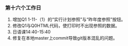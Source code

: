 ### 第十六个工作日
1. 增加Q1 1-11-（1）的“实行计划参照”与“昨年度参照”按钮。
2. 修改Q1与Q0HTML代码，使打印时不出现参照的数据。
3. 日语课14:40-15:40
4. 修复在本地master上commit导致git版本混乱的问题。